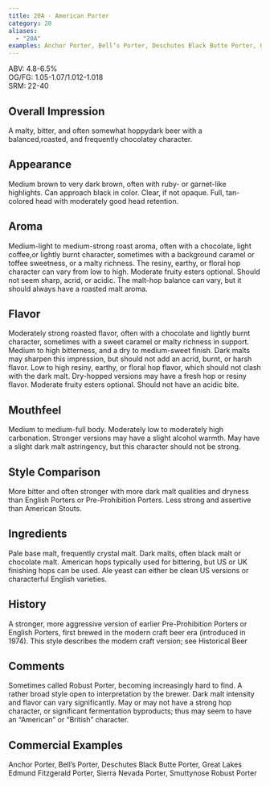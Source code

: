```yaml
---
title: 20A - American Porter
category: 20
aliases: 
  - "20A"
examples: Anchor Porter, Bell’s Porter, Deschutes Black Butte Porter, Great Lakes Edmund Fitzgerald Porter, Sierra Nevada Porter, Smuttynose Robust Porter
---
```


ABV: 4.8-6.5%  
OG/FG: 1.05-1.07/1.012-1.018  
SRM: 22-40  

## Overall Impression
A malty, bitter, and often somewhat hoppydark beer with a balanced,roasted, and frequently chocolatey character.

## Appearance
Medium brown to very dark brown, often with ruby- or garnet-like highlights. Can approach black in color. Clear, if not opaque. Full, tan-colored head with moderately good head retention.

## Aroma
Medium-light to medium-strong roast aroma, often with a chocolate, light coffee,or lightly burnt character, sometimes with a background caramel or toffee sweetness, or a malty richness. The resiny, earthy, or floral hop character can vary from low to high. Moderate fruity esters optional. Should not seem sharp, acrid, or acidic. The malt-hop balance can vary, but it should always have a roasted malt aroma.

## Flavor
Moderately strong roasted flavor, often with a chocolate and lightly burnt character, sometimes with a sweet caramel or malty richness in support. Medium to high bitterness, and a dry to medium-sweet finish. Dark malts may sharpen this impression, but should not add an acrid, burnt, or harsh flavor. Low to high resiny, earthy, or floral hop flavor, which should not clash with the dark malt. Dry-hopped versions may have a fresh hop or resiny flavor. Moderate fruity esters optional. Should not have an acidic bite.

## Mouthfeel
Medium to medium-full body. Moderately low to moderately high carbonation. Stronger versions may have a slight alcohol warmth. May have a slight dark malt astringency, but this character should not be strong.

## Style Comparison
More bitter and often stronger with more dark malt qualities and dryness than English Porters or Pre-Prohibition Porters. Less strong and assertive than American Stouts.

## Ingredients
Pale base malt, frequently crystal malt. Dark malts, often black malt or chocolate malt. American hops typically used for bittering, but US or UK finishing hops can be used. Ale yeast can either be clean US versions or characterful English varieties.

## History
A stronger, more aggressive version of earlier Pre-Prohibition Porters or English Porters, first brewed in the modern craft beer era (introduced in 1974). This style describes the modern craft version; see Historical Beer

## Comments
Sometimes called Robust Porter, becoming increasingly hard to find. A rather broad style open to interpretation by the brewer. Dark malt intensity and flavor can vary significantly. May or may not have a strong hop character, or significant fermentation byproducts; thus may seem to have an “American” or “British” character.

## Commercial Examples
Anchor Porter, Bell’s Porter, Deschutes Black Butte Porter, Great Lakes Edmund Fitzgerald Porter, Sierra Nevada Porter, Smuttynose Robust Porter